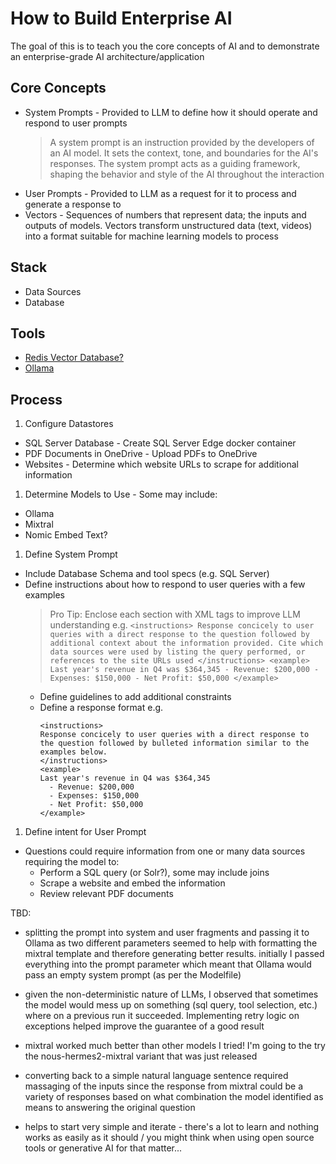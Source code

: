 # How to Build Enterprise AI
The goal of this is to teach you the core concepts of AI and to demonstrate an enterprise-grade AI architecture/application

## Core Concepts
- System Prompts - Provided to LLM to define how it should operate and respond to user prompts
    > A system prompt is an instruction provided by the developers of an AI model. It sets the context, tone, and boundaries for the AI's responses. The system prompt acts as a guiding framework, shaping the behavior and style of the AI throughout the interaction
- User Prompts - Provided to LLM as a request for it to process and generate a response to
- Vectors - Sequences of numbers that represent data; the inputs and outputs of models. Vectors transform unstructured data (text, videos) into a format suitable for machine learning models to process

## Stack
- Data Sources
- Database

## Tools
- [Redis Vector Database?](https://redis.io/docs/latest/develop/get-started/vector-database/)
- [Ollama](https://redis.io/docs/latest/develop/get-started/vector-database/)

## Process
1. Configure Datastores
  - SQL Server Database - Create SQL Server Edge docker container
  - PDF Documents in OneDrive - Upload PDFs to OneDrive
  - Websites - Determine which website URLs to scrape for additional information
1. Determine Models to Use - Some may include:
  - Ollama
  - Mixtral
  - Nomic Embed Text?
1. Define System Prompt
  - Include Database Schema and tool specs (e.g. SQL Server)
  - Define instructions about how to respond to user queries with a few examples
      > Pro Tip: Enclose each section with XML tags to improve LLM understanding e.g.
        ```
        <instructions>
        Response concicely to user queries with a direct response to the question followed by additional context about the information provided. Cite which data sources were used by listing the query performed, or references to the site URLs used
        </instructions>
        <example>
        Last year's revenue in Q4 was $364,345
          - Revenue: $200,000
          - Expenses: $150,000
          - Net Profit: $50,000
        </example>
        ```
    - Define guidelines to add additional constraints
    - Define a response format e.g.
        ```
        <instructions>
        Response concicely to user queries with a direct response to the question followed by bulleted information similar to the examples below.
        </instructions>
        <example>
        Last year's revenue in Q4 was $364,345
          - Revenue: $200,000
          - Expenses: $150,000
          - Net Profit: $50,000
        </example>
        ```
1. Define intent for User Prompt
  - Questions could require information from one or many data sources requiring the model to:
    - Perform a SQL query (or Solr?), some may include joins
    - Scrape a website and embed the information
    - Review relevant PDF documents

TBD:
- splitting the prompt into system and user fragments and passing it to Ollama as two different parameters seemed to help with formatting the mixtral template and therefore generating better results. initially I passed everything into the prompt parameter which meant that Ollama would pass an empty system prompt (as per the Modelfile)

- given the non-deterministic nature of LLMs, I observed that sometimes the model would mess up on something (sql query, tool selection, etc.) where on a previous run it succeeded. Implementing retry logic on exceptions helped improve the guarantee of a good result

- mixtral worked much better than other models I tried! I'm going to the try the nous-hermes2-mixtral variant that was just released

- converting back to a simple natural language sentence required massaging of the inputs since the response from mixtral could be a variety of responses based on what combination the model identified as means to answering the original question

- helps to start very simple and iterate - there's a lot to learn and nothing works as easily as it should / you might think when using open source tools or generative AI for that matter...